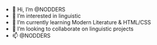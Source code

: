 - 👋 Hi, I’m @NODDERS
- 👀 I’m interested in linguistic
- 🌱 I’m currently learning Modern Literature & HTML/CSS
- 💞️ I’m looking to collaborate on linguistic projects
- 📫 @NODDERS

<!---
NODDERS/NODDERS is a ✨ special ✨ repository because its `README.md` (this file) appears on your GitHub profile.
You can click the Preview link to take a look at your changes.
--->
